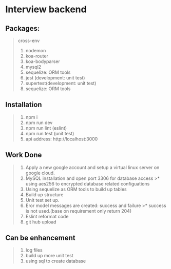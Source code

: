# Interview backend 

## Packages:
>cross-env
> 1. nodemon <br/>
>2. koa-router <br/>
>3. koa-bodyparser<br/>
>4. mysql2<br/>
>5. sequelize: ORM tools <br/>
>6. jest (development: unit test) <br/>
>7. supertest(development: unit test) <br/>
>8. sequelize: ORM tools <br/>

## Installation

>1. npm i
>2. npm run dev
>3. npm run lint (eslint)
>4. npm run test (unit test)
>5. api address: http://localhost:3000

## Work Done
> 1. Apply a new google account and setup a virtual linux server on google cloud.
> 2. MySQL installation and open port 3306 for database access
    >* using aes256 to encrypted database related configuations
> 3. Using sequelize as ORM tools to build up tables
> 4. Build up structure
> 5. Unit test set up.
> 6. Eror model messages are created: success and failure
    >* success is not used.(base on requirement only return 204)
> 7. Eslint reformat code
> 8. git hub upload

## Can be enhancement
> 1. log files
> 2. build up more unit test
> 3. using sql to create database